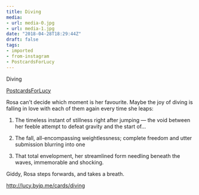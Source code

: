 ```yaml
---
title: Diving
media:
- url: media-0.jpg
- url: media-1.jpg
date: "2018-04-28T18:29:44Z"
draft: false
tags:
- imported
- from-instagram
- PostcardsForLucy
---
```

Diving

[PostcardsForLucy](/tags/postcardsforlucy)



Rosa can't decide which moment is her favourite. Maybe the joy of diving is falling in love with each of them again every time she leaps:



1. The timeless instant of stillness right after jumping — the void between her feeble attempt to defeat gravity and the start of…



2. The fall, all-encompassing weightlessness; complete freedom and utter submission blurring into one



3. That total envelopment, her streamlined form needling beneath the waves, immemorable and shocking.



Giddy, Rosa steps forwards, and takes a breath.



http://lucy.byjp.me/cards/diving
